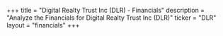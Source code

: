 +++
title = "Digital Realty Trust Inc (DLR) - Financials"
description = "Analyze the Financials for Digital Realty Trust Inc (DLR)"
ticker = "DLR"
layout = "financials"
+++


